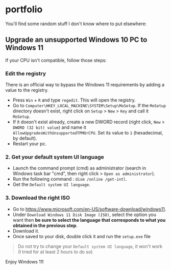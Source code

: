 # portfolio

You'll find some random stuff I don't know where to put elsewhere:

## Upgrade an unsupported Windows 10 PC to Windows 11

If your CPU isn't compatible, follow those steps:

### Edit the registry

There is an official way to bypass the Windows 11 requirements by adding a value to the registry.

- Press `Win` + `R` and type `regedit`. This will open the registry.
- Go to `Computer\HKEY_LOCAL_MACHINE\SYSTEM\Setup\MoSetup`. If the `MoSetup` directory doesn't exist, right click on `Setup` > `New` > `Key` and call it `MoSetup`.
- If it doesn't exist already, create a new DWORD record (right click, `New` > `DWORD (32 bit) value`) and name it `AllowUpgradesWithUnsupportedTPMOrCPU`. Set its value to `1` (hexadecimal, by default).
- Restart your pc.

### 2. Get your default system UI language

- Launch the command prompt (cmd) as administrator (search in Windows task bar "cmd", then right click > `Open as administrator`).
- Run the following command : `dism /online /get-intl`.
- Get the `Default system UI language`.

### 3. Download the right ISO

- Go to https://www.microsoft.com/en-US/software-download/windows11.
- Under `Download Windows 11 Disk Image (ISO)`, select the option you want then **be sure to select the language that corresponds to what you obtained in the previous step**.
- Download it.
- Once saved to your disk, double click it and run the `setup.exe` file

> Do not try to change your `Default system UI language`, it won't work (I tried for at least 2 hours to do so)

Enjoy Windows 11!
